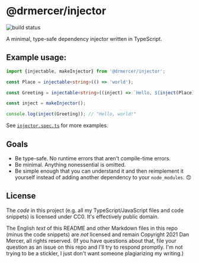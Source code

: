 # @drmercer/injector

![build status](https://github.com/drmercer/minimal-injector/actions/workflows/main.yml/badge.svg)

A minimal, type-safe dependency injector written in TypeScript.

## Example usage:

```ts
import {injectable, makeInjector} from '@drmercer/injector';

const Place = injectable<string>(() => 'world');

const Greeting = injectable<string>((inject) => `Hello, ${inject(Place)}!`);

const inject = makeInjector();

console.log(inject(Greeting)); // "Hello, world!"
```

See [`injector.spec.ts`](./injector.spec.ts) for more examples.

## Goals

* Be type-safe. No runtime errors that aren't compile-time errors.
* Be minimal. Anything nonessential is omitted.
* Be simple enough that you can understand it and then reimplement it yourself instead of adding another dependency to your `node_modules`. 🙃

## License

The _code_ in this project (e.g. all my TypeScript/JavaScript files and code snippets) is licensed under CC0. It's effectively public domain.

The English _text_ of this README and other Markdown files in this repo (minus the code snippets) are _not_ licensed and remain Copyright 2021 Dan Mercer, all rights reserved. (If you have questions about that, file your question as an issue on this repo and I'll try to respond promptly. I'm not trying to be a stickler, I just don't want someone plagiarizing my writing.)
